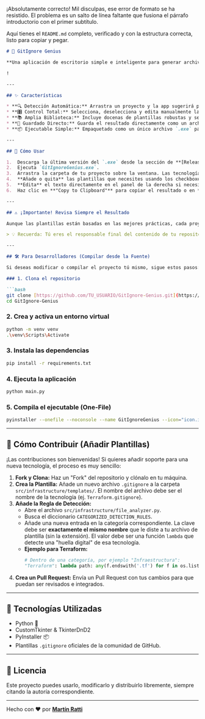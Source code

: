 ¡Absolutamente correcto\! Mil disculpas, ese error de formato se ha resistido. El problema es un salto de línea faltante que fusiona el párrafo introductorio con el primer subtítulo.

Aquí tienes el `README.md` completo, verificado y con la estructura correcta, listo para copiar y pegar.

````markdown
# 📜 GitIgnore Genius

**Una aplicación de escritorio simple e inteligente para generar archivos `.gitignore` personalizados para tus proyectos.**

!

---

## ✨ Características

* **🔍 Detección Automática:** Arrastra un proyecto y la app sugerirá plantillas basadas en los lenguajes, frameworks e IDEs que encuentre.
* **🎛️ Control Total:** Selecciona, deselecciona y edita manualmente las plantillas para crear el `.gitignore` perfecto para tus necesidades.
* **📚 Amplia Biblioteca:** Incluye docenas de plantillas robustas y seguras basadas en los estándares de la comunidad.
* **💾 Guardado Directo:** Guarda el resultado directamente como un archivo `.gitignore` en tu proyecto con un solo clic.
* **📦 Ejecutable Simple:** Empaquetado como un único archivo `.exe` para Windows que no requiere instalación.

---

## 🚀 Cómo Usar

1.  Descarga la última versión del `.exe` desde la sección de **[Releases](https://github.com/TU_USUARIO/GitIgnore-Genius/releases)** de este repositorio.
2.  Ejecuta `GitIgnoreGenius.exe`.
3.  Arrastra la carpeta de tu proyecto sobre la ventana. Las tecnologías detectadas se marcarán automáticamente en la lista de la izquierda.
4.  **Añade o quita** las plantillas que necesites usando los checkboxes. El resultado se actualizará en tiempo real.
5.  **Edita** el texto directamente en el panel de la derecha si necesitas añadir reglas personalizadas.
6.  Haz clic en **"Copy to Clipboard"** para copiar el resultado o en **"Save to File..."** para guardarlo directamente en tu proyecto.

---

## ⚠️ ¡Importante! Revisa Siempre el Resultado

Aunque las plantillas están basadas en las mejores prácticas, cada proyecto es único. Antes de confirmar tu `.gitignore`, **tómate un momento para revisarlo** y asegurarte de que no esté ignorando accidentalmente archivos que necesites versionar (como scripts de migración o configuraciones específicas).

> 💡 Recuerda: Tú eres el responsable final del contenido de tu repositorio.

---

## 🛠️ Para Desarrolladores (Compilar desde la Fuente)

Si deseas modificar o compilar el proyecto tú mismo, sigue estos pasos:

### 1. Clona el repositorio

```bash
git clone [https://github.com/TU_USUARIO/GitIgnore-Genius.git](https://github.com/TU_USUARIO/GitIgnore-Genius.git)
cd GitIgnore-Genius
````

### 2\. Crea y activa un entorno virtual

```bash
python -m venv venv
.\venv\Scripts\Activate
```

### 3\. Instala las dependencias

```bash
pip install -r requirements.txt
```

### 4\. Ejecuta la aplicación

```bash
python main.py
```

### 5\. Compila el ejecutable (One-File)

```bash
pyinstaller --onefile --noconsole --name GitIgnoreGenius --icon="icon.ico" --add-data "src/infrastructure/templates;src/infrastructure/templates" main.py
```

-----

## 🤝 Cómo Contribuir (Añadir Plantillas)

¡Las contribuciones son bienvenidas\! Si quieres añadir soporte para una nueva tecnología, el proceso es muy sencillo:

1.  **Fork y Clona:** Haz un "Fork" del repositorio y clónalo en tu máquina.
2.  **Crea la Plantilla:** Añade un nuevo archivo `.gitignore` a la carpeta `src/infrastructure/templates/`. El nombre del archivo debe ser el nombre de la tecnología (ej. `Terraform.gitignore`).
3.  **Añade la Regla de Detección:**
      * Abre el archivo `src/infrastructure/file_analyzer.py`.
      * Busca el diccionario `CATEGORIZED_DETECTION_RULES`.
      * Añade una nueva entrada en la categoría correspondiente. La clave debe ser **exactamente el mismo nombre** que le diste a tu archivo de plantilla (sin la extensión). El valor debe ser una función `lambda` que detecte una "huella digital" de esa tecnología.
      * **Ejemplo para Terraform:**
        ```python
        # Dentro de una categoría, por ejemplo "Infraestructura":
        "Terraform": lambda path: any(f.endswith('.tf') for f in os.listdir(path)),
        ```
4.  **Crea un Pull Request:** Envía un Pull Request con tus cambios para que puedan ser revisados e integrados.

-----

## 🧩 Tecnologías Utilizadas

  * Python 🐍
  * CustomTkinter & TkinterDnD2
  * PyInstaller 📦
  * Plantillas `.gitignore` oficiales de la comunidad de GitHub.

-----

## 📜 Licencia

Este proyecto puedes usarlo, modificarlo y distribuirlo libremente, siempre citando la autoría correspondiente.

-----

Hecho con ❤️ por **[Martín Ratti](https://www.google.com/search?q=https://github.com/martin-ratti)**

```
```
